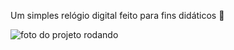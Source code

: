 Um simples relógio digital feito para fins didáticos 🚀

![foto do projeto rodando](https://imgur.com/jywwepU.png)

